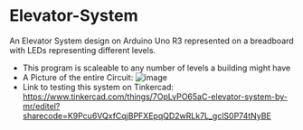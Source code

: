 # Elevator-System
An Elevator System design on Arduino Uno R3 represented on a breadboard with LEDs representing different levels.
- This program is scaleable to any number of levels a building might have
- A Picture of the entire Circuit:
![image](https://user-images.githubusercontent.com/44526650/148894784-c4a0c015-6c5c-4777-84cf-544c78f7e524.png)
- Link to testing this system on Tinkercad: https://www.tinkercad.com/things/7OpLvPO65aC-elevator-system-by-mr/editel?sharecode=K9Pcu6VQxfCqjBPFXEpqQD2wRLk7L_gclS0P74tNyBE
